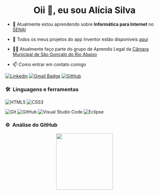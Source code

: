 <h1 align="center">Oii 👋, eu sou Alícia Silva</h1>


- 🌱 Atualmente estou aprendendo sobre **Informática para Internet** no<a href="https://www.fiemg.com.br/senai/unidades/senai-sao-goncalo-do-rio-abaixo-cfp-jose-fernando-coura/" > SENAI</a>

- 📖 Todos os meus projetos do app Inventor estão disponíveis <a href="https://github.com/lissacss/alicia_appinventor_projects/blob/main/README.md"> aqui</a>

- 👨‍💻  Atualmente faço parte do grupo de Aprendis Legal da <a href="http://www.camarasaogoncalo.mg.gov.br/"> Câmara Municipal de São Gonçalo do Rio Abaixo</a> 

- 📫 Como entrar em contato comigo

[![Linkedin](https://img.shields.io/badge/-AliciaSilva-blue?style=flat-square&logo=Linkedin&logoColor=white&link=LINK-DO-SEU-LINKEDIN)](https://www.linkedin.com/in/dayane-silva-2034a5219/)
[![Gmail Badge](https://img.shields.io/badge/-aliciacriss2807@gmail.com-006bed?style=flat-square&logo=Gmail&logoColor=white&link=mailto:SEU-EMAIL)](mailto:aliciacriss2807@gmail.com)
[![GitHub](https://img.shields.io/github/followers/iuricode?label=follow&style=social)](https://github.com/lissacss)
	
### 🛠 &nbsp;Linguagens e ferramentas

![HTML5](https://img.shields.io/badge/-HTML5-%23E44D27?style=for-the-badge&logo=html5&logoColor=ffffff)
![CSS3](https://img.shields.io/badge/-CSS3-%231572B6?style=for-the-badge&logo=css3)

![Git](https://img.shields.io/badge/-Git-%23F05032?style=for-the-badge&logo=git&logoColor=%23ffffff)
![GitHub](https://img.shields.io/badge/-GitHub-181717?style=for-the-badge&logo=github)
![Visual Studio Code](https://img.shields.io/badge/-Visual%20Studio%20Code-333333?style=flat&logo=visual-studio-code&logoColor=007ACC)
![Eclipse](https://img.shields.io/badge/-Eclipse-333333?style=flat&logo=eclipse-ide&logoColor=2C2255)


### ⚙️ &nbsp;Análise do GitHub

<p align="center">
<a href="https://github.com/vivek9patel">
  <img height="180em" src="https://github-readme-stats-eight-theta.vercel.app/api?username=lissacss&show_icons=true&theme=algolia&include_all_commits=true&count_private=true"/>
 
</a>
</p>

